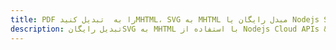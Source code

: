 ---title: PDF را به  تبدیل کنیدMHTML، SVG به MHTML مبدل رایگان یا Nodejs SDKdescription: تبدیل رایگانSVG به MHTML با استفاده از Nodejs Cloud APIs & SDK همچنین اسناد PDF را در Cloud ایجاد، ویرایش و رندر کنید.---